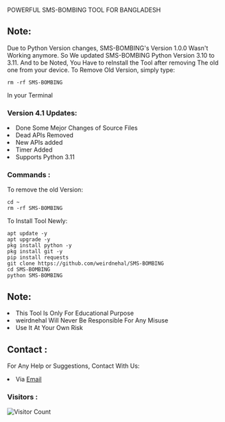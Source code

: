 

POWERFUL SMS-BOMBING TOOL FOR BANGLADESH

## Note:
Due to Python Version changes, SMS-BOMBING's Version 1.0.0 Wasn't Working anymore. So We updated SMS-BOMBING Python Version 3.10 to 3.11. And to be Noted, You Have to reInstall the Tool after removing The old one from your device. To Remove Old Version, simply type:
``` shell script
rm -rf SMS-BOMBING
```
In your Terminal

### Version 4.1 Updates:
<li>Done Some Mejor Changes of Source Files</li>
<li>Dead APIs Removed</li>
<li>New APIs added</li>
<li>Timer Added</li>
<li>Supports Python 3.11</li>

### Commands :
To remove the old Version:
``` shell script
cd ~
rm -rf SMS-BOMBING
```
To Install Tool Newly:

``` shell script
apt update -y
apt upgrade -y
pkg install python -y
pkg install git -y
pip install requests
git clone https://github.com/weirdnehal/SMS-BOMBING
cd SMS-BOMBING
python SMS-BOMBING
```

## Note:
<li>This Tool Is Only For Educational Purpose</li>
<li>weirdnehal Will Never Be Responsible For Any Misuse</li>
<li>Use It At Your Own Risk</li>

## Contact :
For Any Help or Suggestions, Contact With Us:
<li> Via <a href="mailto: misterweird10@gmail.com">Email</a>


### Visitors :

![Visitor Count](https://profile-counter.glitch.me/weirdnehal/count.svg)
  
  
  
  
